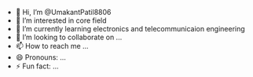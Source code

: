 - 👋 Hi, I’m @UmakantPatil8806
- 👀 I’m interested in core field
- 🌱 I’m currently learning electronics and telecommunicaion engineering
- 💞️ I’m looking to collaborate on ...
- 📫 How to reach me ...
- 😄 Pronouns: ...
- ⚡ Fun fact: ...

<!---
UmakantPatil8806/UmakantPatil8806 is a ✨ special ✨ repository because its `README.md` (this file) appears on your GitHub profile.
You can click the Preview link to take a look at your changes.
--->
